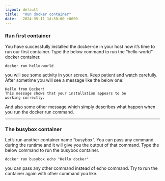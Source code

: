 ```yaml
---
layout: default
title:  "Run docker container"
date:   2024-05-11 14:30:00 +0600
---
```

### Run first container
You have successfully installed the docker-ce in your host now it’s time to run our first container. Type the below command to run the “hello-world” docker container.

```
docker run hello-world
```

you will see some activity in your screen. Keep patient and watch carefully. After sometime you will see a message like the below one:

```
Hello from Docker!
This message shows that your installation appears to be
working correctly.
```

And also some other message which simply describes what happen when you run the docker run command.

* * *

### The busybox container

Let’s run another container name “busybox”. You can pass any command during the runtime and it will give you the output of that command. Type the below command to run the busybox container.

```
docker run busybox echo "Hello docker"
```

you can pass any other command instead of echo command. Try to run the container again with other command you like.

